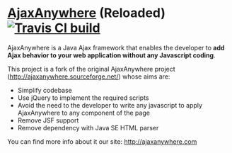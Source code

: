 [AjaxAnywhere](http://www.ajaxanywhere.com) (Reloaded) [![Travis CI build](https://travis-ci.org/nerdErg/AjaxAnywhere.svg)](https://travis-ci.org/nerdErg/AjaxAnywhere)
============

AjaxAnywhere is a Java Ajax framework that enables the developer to **add Ajax behavior to your web application without any Javascript coding**.

This project is a fork of the original AjaxAnywhere project (http://ajaxanywhere.sourceforge.net/) whose aims are:

- Simplify codebase
- Use jQuery to implement the required scripts 
- Avoid the need to the developer to write any javascript to apply AjaxAnywhere to any component of the page 
- Remove JSF support 
- Remove dependency with Java SE HTML parser

You can find more info about it our site: http://ajaxanywhere.com
